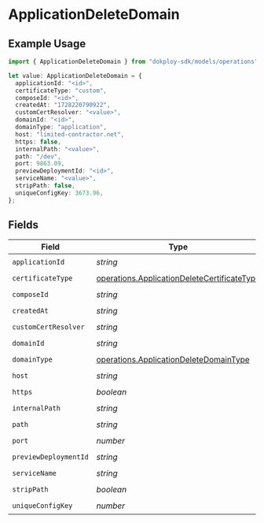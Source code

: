 # ApplicationDeleteDomain

## Example Usage

```typescript
import { ApplicationDeleteDomain } from "dokploy-sdk/models/operations";

let value: ApplicationDeleteDomain = {
  applicationId: "<id>",
  certificateType: "custom",
  composeId: "<id>",
  createdAt: "1728220790922",
  customCertResolver: "<value>",
  domainId: "<id>",
  domainType: "application",
  host: "limited-contractor.net",
  https: false,
  internalPath: "<value>",
  path: "/dev",
  port: 9863.09,
  previewDeploymentId: "<id>",
  serviceName: "<value>",
  stripPath: false,
  uniqueConfigKey: 3673.96,
};
```

## Fields

| Field                                                                                                      | Type                                                                                                       | Required                                                                                                   | Description                                                                                                |
| ---------------------------------------------------------------------------------------------------------- | ---------------------------------------------------------------------------------------------------------- | ---------------------------------------------------------------------------------------------------------- | ---------------------------------------------------------------------------------------------------------- |
| `applicationId`                                                                                            | *string*                                                                                                   | :heavy_check_mark:                                                                                         | N/A                                                                                                        |
| `certificateType`                                                                                          | [operations.ApplicationDeleteCertificateType](../../models/operations/applicationdeletecertificatetype.md) | :heavy_check_mark:                                                                                         | N/A                                                                                                        |
| `composeId`                                                                                                | *string*                                                                                                   | :heavy_check_mark:                                                                                         | N/A                                                                                                        |
| `createdAt`                                                                                                | *string*                                                                                                   | :heavy_check_mark:                                                                                         | N/A                                                                                                        |
| `customCertResolver`                                                                                       | *string*                                                                                                   | :heavy_check_mark:                                                                                         | N/A                                                                                                        |
| `domainId`                                                                                                 | *string*                                                                                                   | :heavy_check_mark:                                                                                         | N/A                                                                                                        |
| `domainType`                                                                                               | [operations.ApplicationDeleteDomainType](../../models/operations/applicationdeletedomaintype.md)           | :heavy_check_mark:                                                                                         | N/A                                                                                                        |
| `host`                                                                                                     | *string*                                                                                                   | :heavy_check_mark:                                                                                         | N/A                                                                                                        |
| `https`                                                                                                    | *boolean*                                                                                                  | :heavy_check_mark:                                                                                         | N/A                                                                                                        |
| `internalPath`                                                                                             | *string*                                                                                                   | :heavy_check_mark:                                                                                         | N/A                                                                                                        |
| `path`                                                                                                     | *string*                                                                                                   | :heavy_check_mark:                                                                                         | N/A                                                                                                        |
| `port`                                                                                                     | *number*                                                                                                   | :heavy_check_mark:                                                                                         | N/A                                                                                                        |
| `previewDeploymentId`                                                                                      | *string*                                                                                                   | :heavy_check_mark:                                                                                         | N/A                                                                                                        |
| `serviceName`                                                                                              | *string*                                                                                                   | :heavy_check_mark:                                                                                         | N/A                                                                                                        |
| `stripPath`                                                                                                | *boolean*                                                                                                  | :heavy_check_mark:                                                                                         | N/A                                                                                                        |
| `uniqueConfigKey`                                                                                          | *number*                                                                                                   | :heavy_check_mark:                                                                                         | N/A                                                                                                        |